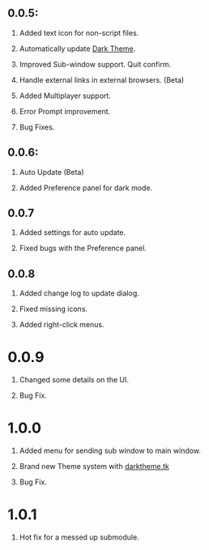 ## 0.0.5:
1. Added text icon for non-script files.

2. Automatically update [Dark Theme](https://darktheme.tk).

3. Improved Sub-window support. Quit confirm.

4. Handle external links in external browsers. (Beta)

5. Added Multiplayer support.

6. Error Prompt improvement.

7. Bug Fixes.

## 0.0.6:
1. Auto Update (Beta)

2. Added Preference panel for dark mode.

## 0.0.7
1. Added settings for auto update.

2. Fixed bugs with the Preference panel.

## 0.0.8
1. Added change log to update dialog.

2. Fixed missing icons.

3. Added right-click menus.

# 0.0.9
1. Changed some details on the UI.
   
2. Bug Fix.

# 1.0.0

1. Added menu for sending sub window to main window.

2. Brand new Theme system with [darktheme.tk](www.darktheme.tk/themes)

3. Bug Fix.

# 1.0.1 

1. Hot fix for a messed up submodule.